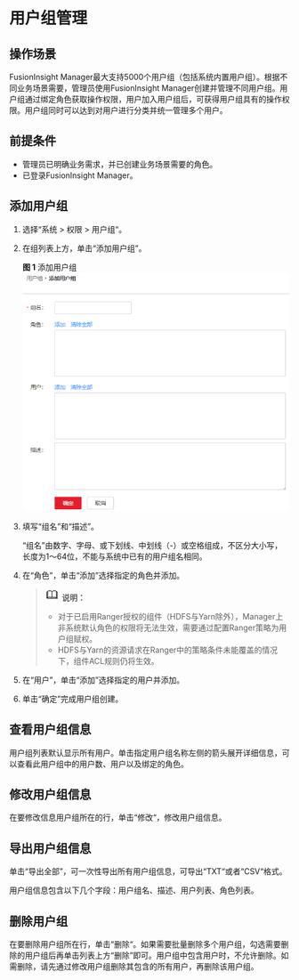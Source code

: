 # 用户组管理<a name="admin_guide_000147"></a>

## 操作场景<a name="zh-cn_topic_0263899614_section4888719"></a>

FusionInsight Manager最大支持5000个用户组（包括系统内置用户组）。根据不同业务场景需要，管理员使用FusionInsight Manager创建并管理不同用户组。用户组通过绑定角色获取操作权限，用户加入用户组后，可获得用户组具有的操作权限。用户组同时可以达到对用户进行分类并统一管理多个用户。

## 前提条件<a name="zh-cn_topic_0263899614_section43998472"></a>

-   管理员已明确业务需求，并已创建业务场景需要的角色。
-   已登录FusionInsight Manager。

## 添加用户组<a name="zh-cn_topic_0263899614_section205453863818"></a>

1.  选择“系统  \>  权限  \>  用户组“。
2.  在组列表上方，单击“添加用户组”。

    **图 1**  添加用户组<a name="zh-cn_topic_0263899614_fig140145015416"></a>  
    ![](figures/添加用户组.png "添加用户组")

3.  填写“组名”和“描述”。

    “组名”由数字、字母、或下划线、中划线（-）或空格组成，不区分大小写，长度为1～64位，不能与系统中已有的用户组名相同。

4.  在“角色”，单击“添加”选择指定的角色并添加。

    >![](public_sys-resources/icon-note.gif) **说明：** 
    >-   对于已启用Ranger授权的组件（HDFS与Yarn除外），Manager上非系统默认角色的权限将无法生效，需要通过配置Ranger策略为用户组赋权。
    >-   HDFS与Yarn的资源请求在Ranger中的策略条件未能覆盖的情况下，组件ACL规则仍将生效。

5.  在“用户”，单击“添加”选择指定的用户并添加。
6.  单击“确定”完成用户组创建。

## 查看用户组信息<a name="zh-cn_topic_0263899614_section6770117204012"></a>

用户组列表默认显示所有用户。单击指定用户组名称左侧的箭头展开详细信息，可以查看此用户组中的用户数、用户以及绑定的角色。

## 修改用户组信息<a name="zh-cn_topic_0263899614_section11987134143911"></a>

在要修改信息用户组所在的行，单击“修改“，修改用户组信息。

## 导出用户组信息<a name="zh-cn_topic_0263899614_section14860161203916"></a>

单击“导出全部”，可一次性导出所有用户组信息，可导出“TXT“或者“CSV“格式。

用户组信息包含以下几个字段：用户组名、描述、用户列表、角色列表。

## 删除用户组<a name="zh-cn_topic_0263899614_section73271229143919"></a>

在要删除用户组所在行，单击“删除“。如果需要批量删除多个用户组，勾选需要删除的用户组后再单击列表上方“删除”即可。用户组中包含用户时，不允许删除。如需删除，请先通过修改用户组删除其包含的所有用户，再删除该用户组。

